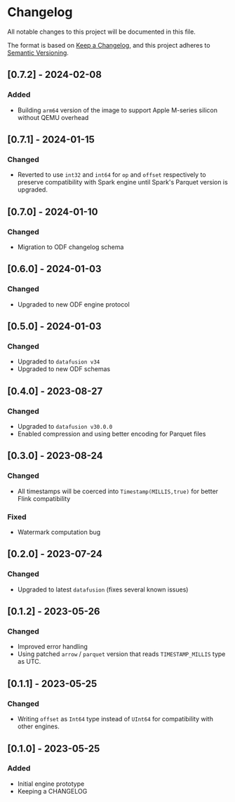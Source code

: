 # Changelog
All notable changes to this project will be documented in this file.

The format is based on [Keep a Changelog](https://keepachangelog.com/en/1.0.0/),
and this project adheres to [Semantic Versioning](https://semver.org/spec/v2.0.0.html).

## [0.7.2] - 2024-02-08
### Added
- Building `arm64` version of the image to support Apple M-series silicon without QEMU overhead 

## [0.7.1] - 2024-01-15
### Changed
- Reverted to use `int32` and `int64` for `op` and `offset` respectively to preserve compatibility with Spark engine until Spark's Parquet version is upgraded.

## [0.7.0] - 2024-01-10
### Changed
- Migration to ODF changelog schema

## [0.6.0] - 2024-01-03
### Changed
- Upgraded to new ODF engine protocol

## [0.5.0] - 2024-01-03
### Changed
- Upgraded to `datafusion v34`
- Upgraded to new ODF schemas

## [0.4.0] - 2023-08-27
### Changed
- Upgraded to `datafusion v30.0.0`
- Enabled compression and using better encoding for Parquet files

## [0.3.0] - 2023-08-24
### Changed
- All timestamps will be coerced into `Timestamp(MILLIS,true)` for better Flink compatibility
### Fixed
- Watermark computation bug

## [0.2.0] - 2023-07-24
### Changed
- Upgraded to latest `datafusion` (fixes several known issues)

## [0.1.2] - 2023-05-26
### Changed
- Improved error handling
- Using patched `arrow` / `parquet` version that reads `TIMESTAMP_MILLIS` type as UTC.

## [0.1.1] - 2023-05-25
### Changed
- Writing `offset` as `Int64` type instead of `UInt64` for compatibility with other engines.

## [0.1.0] - 2023-05-25
### Added
- Initial engine prototype
- Keeping a CHANGELOG
